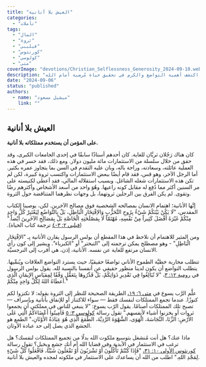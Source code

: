 ```yaml
---
title: "العيش بلا أنانية"
categories: 
  - "تأملات"
tags:
  - "المال"
  - "ثروة"
  - "فيليبي"
  - "كورنثوس"
  - "كولوسي"
  - "متى"
coverImage: "devotions/Christian_Selflessness_Generosity_2024-09-10.webp"
description: "تعلم كيفية استخدام الممتلكات بلا أنانية وفقًا لتعاليم الكتاب المقدس. يُظهر هذا التأمل الفرق بين الشخص الذي يركز على الثروة الشخصية وبين من يستخدم ممتلكاته لتمجيد الله وخدمة الآخرين. اكتشف أهمية التواضع والكرم في تحقيق حياة مُرضية أمام الله."
date: "2024-09-06"
status: "published"
authors:
  - name: "ميشيل مسعود"
    link: ""
---
```


## العيش بلا أنانية

**على المؤمن أن يستخدم ممتلكاته بلا أنانية.**

كان هناك رَجُلان ثريَّان للغاية. كان أحدهم أستاذًا سابقًا في إحدى الجامعات الكبرى، وقد حقق من خلال سلسلة من الاستثمارات مائة مليون دولار. ومع ذلك، فقد خسر في هذه العملية عائلته، وسعادته، وراحة باله، وبان عليه التقدم في السن بما يتجاوز عمره بكثير. أما الرجل الآخر، وهو قس، فقد قام أيضًا ببعض الاستثمارات واكتسب ثروة كبيرة، لكن لم تكن هذه الاستثمارات شغله الشاغل. وبسبب استقلاله المالي، فقد أعطى لكنيسته على مر السنين أكثر مما دُفِع له مقابل كونه راعيها. وهُوَ واحد من أسعد الأشخاص وأكثرهم رضًا وتقوى. لم يكن الفرق بين الرجلين ثروتهما، بل وجهات نظرهما المتناقضة حول الثروة.

إنَّها الأنانية؛ اهتمام الانسان بمصالحه الشخصية فوق مصالح الآخرين. لكن، يوصينا الكتاب المقدس‬‮، "لَا يَكُنْ بَيْنَكُمْ شَيْءٌ بِرُوحِ التَّحَزُّبِ وَالاِفْتِخَارِ الْبَاطِلِ، بَلْ بِالتَّوَاضُعِ لِيَعْتَبِرْ كُلُّ وَاحِدٍ مِنْكُمْ غَيْرَهُ أَفْضَلَ كَثِيراً مِنْ نَفْسِهِ، مُهْتَمّاً لَا بِمَصْلَحَتِهِ الْخَاصَّةِ بَلْ بِمَصَالِحِ الآخَرِينَ أَيْضاً." ([فيلبي ٢: ٣-٤](https://www.bible.com/bible/101/PHP.2.3-4) ترجمة كتاب الحياة).

ومن المثير للاهتمام أن نلاحظ في هذا المقطع أن بولس الرسول يقارن الأنانية بِـ "الاِفْتِخَارِ الْبَاطِلِ" - وهو مصطلح يمكن ترجمته إلى "التبختر" أو "الكبرياء". ويشير إلى كون رأي الانسان مرتفع للغاية عن نفسه. الأنانية، إذن، هي أقرب إلى النرجسيَّة.

تتطلب محاربة خطيَّة الطموح الأناني تواضعًا حقيقيًا، حيث يسترد التواضع العلاقات ويُنمِّيها. يتطلب التواضع أن يكون لدينا منظور حقيقي عن أنفسنا بالنسبة لله. يقول بولس الرسول في [رومية ١٢: ٣](https://www.bible.com/bible/13/ROM.12.3)، "لا تُبَالِغُوا فِي تَقْدِيرِ ذَوَاتِكُمْ، بَلْ قَدِّرُوهَا بِتَعَقُّلٍ وَفْقًا لِمِقيَاسِ الإيمَانِ الَّذِي أعطَاهُ اللهُ لِكُلِّ وَاحِدٍ مِنْكُمْ."

علَّم الرَّب يسوع في [متى ٦: ١٩،](https://www.bible.com/bible/13/MAT.6.19) الطريقة الصحيحة للنظر إلى الثروة بقوله: لا تكنزوا لكم كنوزًا. عندما تجمع الممتلكات لنفسك فقط — سواء للاكتناز أو للإنفاق بأنانية وبإسراف — تصبح تلك الممتلكات أصنامًا. يقول الرّب يسوع: "لا ينبغي للناس في مملكتي أن يجمعوا ثروات أو يخزنوا أشياء لأنفسهم." تقول رسالة [كولوسي ٣: ٥](https://www.bible.com/bible/13/COL.3.5) فَأَمِيتُوا أَعْضَاءَكُمُ الَّتِي عَلَى الأَرْضِ: الزِّنَا، النَّجَاسَةَ، الْهَوَى، الشَّهْوَةَ الرَّدِيَّةَ، الطَّمَعَ الَّذِي هُوَ عِبَادَةُ الأَوْثَانِ،" الطمع هو الجشع الذي يصل إلى حد عبادة الأوثان.

ماذا عنك؟ هل أنت مُنشغل بتوسيع ملكوت الله بدلًا من تجميع الممتلكات لنفسك؟ هل ترغب في الاستثمار في الأبدية وفي قضايا الله أم أنك جشع وبخيل؟ تقول رسالة [كورنثوس الأولى ١٠: ٣١،](https://www.bible.com/bible/13/1CO.10.31) "فَإِذَا كُنْتُمْ تَأْكُلُونَ أَوْ تَشْرَبُونَ أَوْ تَفْعَلُونَ شَيْئًا، فَافْعَلُوا كُلَّ شَيْءٍ لِمَجْدِ اللهِ." اطلب من الله أن يساعدك على الاستثمار في ملكوته لمجده والعيش بلا أنانية.

